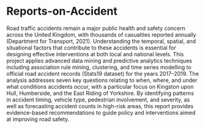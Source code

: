 # Reports-on-Accident
Road traffic accidents remain a major public health and safety concern across the United Kingdom, with thousands of casualties reported annually (Department for Transport, 2021). Understanding the temporal, spatial, and situational factors that contribute to these accidents is essential for designing effective interventions at both local and national levels. This project applies advanced data mining and predictive analytics techniques including association rule mining, clustering, and time series modelling to official road accident records (Stats19 dataset) for the years 2017–2019.
The analysis addresses seven key questions relating to when, where, and under what conditions accidents occur, with a particular focus on Kingston upon Hull, Humberside, and the East Riding of Yorkshire. By identifying patterns in accident timing, vehicle type, pedestrian involvement, and severity, as well as forecasting accident counts in high-risk areas, this report provides evidence-based recommendations to guide policy and interventions aimed at improving road safety.

